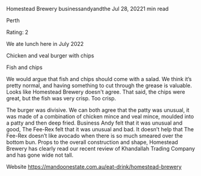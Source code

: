 Homestead Brewery
businessandyandthe
Jul 28, 20221 min read


Perth

Rating: 2

We ate lunch here in July 2022

Chicken and veal burger with chips

Fish and chips

We would argue that fish and chips should come with a salad. We think it’s pretty normal, and having something to cut through the grease is valuable. Looks like Homestead Brewery doesn't agree. That said, the chips were great, but the fish was very crisp. Too crisp. 

The burger was divisive. We can both agree that the patty was unusual, it was made of a combination of chicken mince and veal mince, moulded into a patty and then deep fried. Business Andy felt that it was unusual and good, The Fee-Rex felt that it was unusual and bad. It doesn’t help that The Fee-Rex doesn’t like avocado when there is so much smeared over the bottom bun. Props to the overall construction and shape, Homestead Brewery has clearly read our recent review of Khandallah Trading Company and has gone wide not tall. 

Website https://mandoonestate.com.au/eat-drink/homestead-brewery